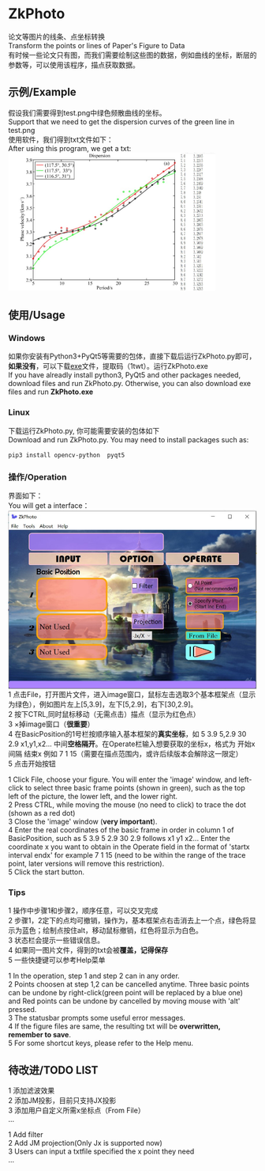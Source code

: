 # ZkPhoto
论文等图片的线条、点坐标转换  
Transform the points or lines of Paper's Figure to Data  
有时候一些论文只有图，而我们需要绘制这些图的数据，例如曲线的坐标，断层的参数等，可以使用该程序，描点获取数据。  
## 示例/Example
假设我们需要得到test.png中绿色频散曲线的坐标。  
Support that we need to get the dispersion curves of the green line in test.png  
使用软件，我们得到txt文件如下：  
After using this program, we get a txt:  
<img src="test.png" alt="test.png" width="500" height="400" style="zoom:70%" align=left/><img src="testtxt.png" alt="testtxt.png" width="100" height="400" style="zoom:70%" align=right/>  

## 使用/Usage
### Windows
如果你安装有Python3+PyQt5等需要的包体，直接下载后运行ZkPhoto.py即可，**如果没有**，可以下载[exe](https://pan.baidu.com/s/1DS7GO_nhBHRe3BrVrlFzXQ)文件，提取码（1twt）。运行ZkPhoto.exe  
If you have alreadly install python3, PyQt5 and other packages needed, download files and run ZkPhoto.py. Otherwise, you can also download exe files and run **ZkPhoto.exe**  
### Linux
下载运行ZkPhoto.py, 你可能需要安装的包体如下  
Download and run ZkPhoto.py. You may need to install packages such as:  
```bash
pip3 install opencv-python  pyqt5
```
### 操作/Operation
界面如下：  
You will get a interface：  
<img src="interface.png" alt="interface.png" style="zoom:70%;" align=center>  
1 点击File，打开图片文件，进入image窗口，鼠标左击选取3个基本框架点（显示为绿色），例如图片左上[5,3.9]，左下[5,2.9]，右下[30,2.9]。  
2 按下CTRL,同时鼠标移动（无需点击）描点（显示为红色点）  
3  ×掉image窗口（**很重要**）  
4 在BasicPosition的1号栏按顺序输入基本框架的**真实坐标**，如 5 3.9 5,2.9 30 2.9  x1,y1,x2... 中间**空格隔开**。在Operate栏输入想要获取的坐标x，格式为 开始x 间隔 结束x 例如 7 1 15（需要在描点范围内，或许后续版本会解除这一限定）  
5 点击开始按钮  

1 Click File, choose your figure. You will enter the 'image' window, and left-click to select three basic frame points (shown in green), such as the top left of the picture, the lower left, and the lower right.   
2 Press CTRL, while moving the mouse (no need to click) to trace the dot (shown as a red dot)  
3 Close the 'image' window (**very important**).   
4 Enter the real coordinates of the basic frame in order in column 1 of BasicPosition, such as 5 3.9 5 2.9 30 2.9  follows x1 y1 x2... Enter the coordinate x you want to obtain in the Operate field in the format of 'startx interval endx' for example 7 1 15 (need to be within the range of the trace point, later versions will remove this restriction).   
5 Click the start button.  
### Tips
1 操作中步骤1和步骤2，顺序任意，可以交叉完成  
2 步骤1，2定下的点均可撤销，操作为，基本框架点右击消去上一个点，绿色将显示为蓝色；绘制点按住alt，移动鼠标撤销，红色将显示为白色。  
3 状态栏会提示一些错误信息。  
4 如果同一图片文件，得到的txt会被**覆盖，记得保存**  
5 一些快捷键可以参考Help菜单  

1 In the operation, step 1 and step 2 can in any order.   
2 Points choosen at step 1,2 can be cancelled anytime. Three basic points can be undone by right-click(green point will be replaced by a blue one) and Red points can be undone by cancelled by moving mouse with 'alt' pressed.   
3 The statusbar prompts some useful error messages.   
4 If the figure files are same, the resulting txt will be **overwritten, remember to save**.   
5 For some shortcut keys, please refer to the Help menu.  

## 待改进/TODO LIST
1 添加滤波效果  
2 添加JM投影，目前只支持JX投影  
3 添加用户自定义所需x坐标点（From File）  
...  

1 Add filter  
2 Add JM projection(Only Jx is supported now)  
3 Users can input a txtfile specified the x point they need  
...  






 
